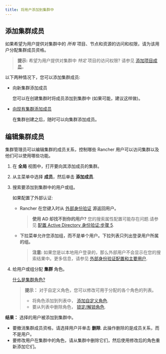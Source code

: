 ```yaml
---
title: 将用户添加到集群中
---
```


## 添加集群成员

如果希望为用户提供对集群中的 _所有_ 项目、节点和资源的访问和权限，请为该用户分配集群成员资格。

> **提示:** 希望为用户提供对集群中 _特定_ 项目的访问权限? 请参见 [添加项目成员](/docs/project-admin/project-members/_index)。

以下两种情况下，您可以添加集群成员:

- 向新集群添加成员

  您可以在创建集群时将成员添加到集群中 (如果可能，建议这样做)。

- [向现有集群添加成员](#编辑集群成员)

  在集群创建之后，随时可以向集群添加成员。

## 编辑集群成员

集群管理员可以编辑集群的成员关系，控制哪些 Rancher 用户可以访问集群以及他们可以使用哪些功能。

1.  在 **全局** 视图中，打开要向其添加成员的集群。

2.  从主菜单中选择 **成员**，然后单击 **添加成员**.

3.  搜索要添加到集群中的用户或组。

    如果配置了外部认证:

    - Rancher 在您键入时从 [外部身份验证](/docs/admin-settings/authentication/_index) 源返回用户。

      > **使用 AD 却找不到你的用户?**
      > 您的搜索属性配置可能存在问题.请参见 [配置 Active Directory 身份验证:步骤 5](/docs/admin-settings/authentication/ad/_index).

    - 下拉菜单允许您添加组，而不是单个用户。下拉列表只列出登录用户所属的组。

      > **注意:** 如果您是以本地用户登录的，那么外部用户不会显示在您的搜索结果中。更多信息，请参见 [外部身份验证配置和主要用户](/docs/admin-settings/authentication/_index).

4.  给用户或组分配 **集群** 角色。

    [什么是集群角色?](/docs/admin-settings/rbac/cluster-project-roles/_index)

    > **提示：** 对于自定义角色，您可以修改可用于分配的各个角色的列表。
    >
    > - 将角色添加到列表中， [添加自定义角色](/docs/admin-settings/rbac/default-custom-roles/_index).
    > - 要从列表中删除角色， [锁定/解锁角色](/docs/admin-settings/rbac/locked-roles/_index).

**结果：** 选择的用户被添加到集群中。

- 要撤消集群成员资格，请选择用户并单击 **删除**. 此操作删除的是成员关系，而不是用户。
- 要修改用户在集群中的角色，请从集群中删除它们，然后使用修改后的角色重新添加它们。
